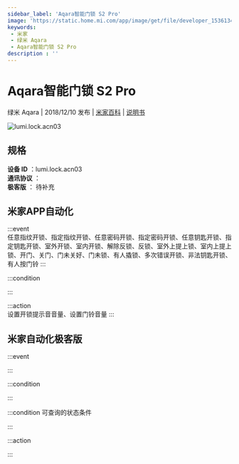 ```yaml
---
sidebar_label: 'Aqara智能门锁 S2 Pro'
image: 'https://static.home.mi.com/app/image/get/file/developer_15361340389jk8xlzn.png'
keywords: 
 - 米家
 - 绿米 Aqara
 - Aqara智能门锁 S2 Pro
description : ''
---
```

# Aqara智能门锁 S2 Pro

绿米 Aqara | 2018/12/10 发布 | [米家百科](https://home.mi.com/webapp/content/baike/product/index.html?model=lumi.lock.acn03) | [说明书](https://home.mi.com/views/introduction.html?model=lumi.lock.acn03&region=cn)

![lumi.lock.acn03](https://static.home.mi.com/app/image/get/file/developer_15361340389jk8xlzn.png)

## 规格  
> 
**设备 ID** ：lumi.lock.acn03  
**通讯协议** ：  
**极客版**  ： 待补充 


## 米家APP自动化  

:::event  
任意指纹开锁、指定指纹开锁、任意密码开锁、指定密码开锁、任意钥匙开锁、指定钥匙开锁、室外开锁、室内开锁、解除反锁、反锁、室外上提上锁、室内上提上锁、开门、关门、门未关好、门未锁、有人撬锁、多次错误开锁、非法钥匙开锁、有人按门铃
:::

:::condition  

:::

:::action   
设置开锁提示音音量、设置门铃音量
:::

## 米家自动化极客版  

:::event  

:::

:::condition  

:::

:::condition 可查询的状态条件  

:::

:::action  

:::

        
